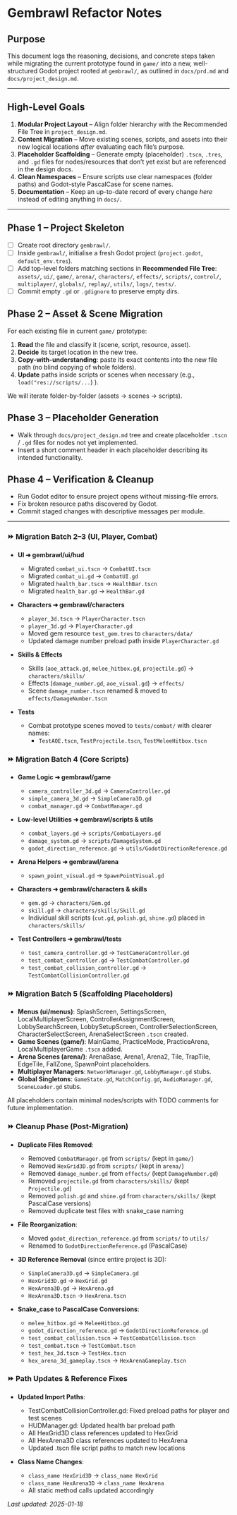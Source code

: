 # Gembrawl Refactor Notes

## Purpose

This document logs the reasoning, decisions, and concrete steps taken while migrating the current prototype found in `game/` into a new, well-structured Godot project rooted at `gembrawl/`, as outlined in `docs/prd.md` and `docs/project_design.md`.

---

## High-Level Goals

1. **Modular Project Layout** – Align folder hierarchy with the Recommended File Tree in `project_design.md`.
2. **Content Migration** – Move existing scenes, scripts, and assets into their new logical locations _after_ evaluating each file’s purpose.
3. **Placeholder Scaffolding** – Generate empty (placeholder) `.tscn`, `.tres`, and `.gd` files for nodes/resources that don’t yet exist but are referenced in the design docs.
4. **Clean Namespaces** – Ensure scripts use clear namespaces (folder paths) and Godot-style PascalCase for scene names.
5. **Documentation** – Keep an up-to-date record of every change _here_ instead of editing anything in `docs/`.

---

## Phase 1 – Project Skeleton

- [ ] Create root directory `gembrawl/`.
- [ ] Inside `gembrawl/`, initialise a fresh Godot project (`project.godot`, `default_env.tres`).
- [ ] Add top-level folders matching sections in **Recommended File Tree**: `assets/`, `ui/`, `game/`, `arena/`, `characters/`, `effects/`, `scripts/`, `control/`, `multiplayer/`, `globals/`, `replay/`, `utils/`, `logs/`, `tests/`.
- [ ] Commit empty `.gd` or `.gdignore` to preserve empty dirs.

## Phase 2 – Asset & Scene Migration

For each existing file in current `game/` prototype:
1. **Read** the file and classify it (scene, script, resource, asset).
2. **Decide** its target location in the new tree.
3. **Copy-with-understanding**: paste its exact contents into the new file path (no blind copying of whole folders).
4. **Update** paths inside scripts or scenes when necessary (e.g., `load("res://scripts/...`) ).

We will iterate folder-by-folder (assets → scenes → scripts).

## Phase 3 – Placeholder Generation

- Walk through `docs/project_design.md` tree and create placeholder `.tscn` / `.gd` files for nodes not yet implemented.
- Insert a short comment header in each placeholder describing its intended functionality.

## Phase 4 – Verification & Cleanup

- Run Godot editor to ensure project opens without missing-file errors.
- Fix broken resource paths discovered by Godot.
- Commit staged changes with descriptive messages per module.

---

### ⏩ Migration Batch 2–3 (UI, Player, Combat)

- **UI ➜ gembrawl/ui/hud**
  - Migrated `combat_ui.tscn` → `CombatUI.tscn`
  - Migrated `combat_ui.gd` → `CombatUI.gd`
  - Migrated `health_bar.tscn` → `HealthBar.tscn`
  - Migrated `health_bar.gd` → `HealthBar.gd`

- **Characters ➜ gembrawl/characters**
  - `player_3d.tscn` → `PlayerCharacter.tscn`
  - `player_3d.gd` → `PlayerCharacter.gd`
  - Moved gem resource `test_gem.tres` to `characters/data/`
  - Updated damage number preload path inside `PlayerCharacter.gd`

- **Skills & Effects**
  - Skills (`aoe_attack.gd`, `melee_hitbox.gd`, `projectile.gd`) → `characters/skills/`
  - Effects (`damage_number.gd`, `aoe_visual.gd`) → `effects/`
  - Scene `damage_number.tscn` renamed & moved to `effects/DamageNumber.tscn`

- **Tests**
  - Combat prototype scenes moved to `tests/combat/` with clearer names:
    - `TestAOE.tscn`, `TestProjectile.tscn`, `TestMeleeHitbox.tscn`

### ⏩ Migration Batch 4 (Core Scripts)

- **Game Logic ➜ gembrawl/game**
  - `camera_controller_3d.gd` → `CameraController.gd`
  - `simple_camera_3d.gd` → `SimpleCamera3D.gd`
  - `combat_manager.gd` → `CombatManager.gd`

- **Low-level Utilities ➜ gembrawl/scripts & utils**
  - `combat_layers.gd` → `scripts/CombatLayers.gd`
  - `damage_system.gd` → `scripts/DamageSystem.gd`
  - `godot_direction_reference.gd` → `utils/GodotDirectionReference.gd`

- **Arena Helpers ➜ gembrawl/arena**
  - `spawn_point_visual.gd` → `SpawnPointVisual.gd`

- **Characters ➜ gembrawl/characters & skills**
  - `gem.gd` → `characters/Gem.gd`
  - `skill.gd` → `characters/skills/Skill.gd`
  - Individual skill scripts (`cut.gd`, `polish.gd`, `shine.gd`) placed in `characters/skills/`

- **Test Controllers ➜ gembrawl/tests**
  - `test_camera_controller.gd` → `TestCameraController.gd`
  - `test_combat_controller.gd` → `TestCombatController.gd`
  - `test_combat_collision_controller.gd` → `TestCombatCollisionController.gd`

### ⏩ Migration Batch 5 (Scaffolding Placeholders)

- **Menus (ui/menus)**: SplashScreen, SettingsScreen, LocalMultiplayerScreen, ControllerAssignmentScreen, LobbySearchScreen, LobbySetupScreen, ControllerSelectionScreen, CharacterSelectScreen, ArenaSelectScreen `.tscn` created.
- **Game Scenes (game/)**: MainGame, PracticeMode, PracticeArena, LocalMultiplayerGame `.tscn` added.
- **Arena Scenes (arena/)**: ArenaBase, Arena1, Arena2, Tile, TrapTile, EdgeTile, FallZone, SpawnPoint placeholders.
- **Multiplayer Managers**: `NetworkManager.gd`, `LobbyManager.gd` stubs.
- **Global Singletons**: `GameState.gd`, `MatchConfig.gd`, `AudioManager.gd`, `SceneLoader.gd` stubs.

All placeholders contain minimal nodes/scripts with TODO comments for future implementation.

### ⏩ Cleanup Phase (Post-Migration)

- **Duplicate Files Removed**:
  - Removed `CombatManager.gd` from `scripts/` (kept in `game/`)
  - Removed `HexGrid3D.gd` from `scripts/` (kept in `arena/`)
  - Removed `damage_number.gd` from `effects/` (kept `DamageNumber.gd`)
  - Removed `projectile.gd` from `characters/skills/` (kept `Projectile.gd`)
  - Removed `polish.gd` and `shine.gd` from `characters/skills/` (kept PascalCase versions)
  - Removed duplicate test files with snake_case naming

- **File Reorganization**:
  - Moved `godot_direction_reference.gd` from `scripts/` to `utils/`
  - Renamed to `GodotDirectionReference.gd` (PascalCase)

- **3D Reference Removal** (since entire project is 3D):
  - `SimpleCamera3D.gd` → `SimpleCamera.gd`
  - `HexGrid3D.gd` → `HexGrid.gd`
  - `HexArena3D.gd` → `HexArena.gd`
  - `HexArena3D.tscn` → `HexArena.tscn`

- **Snake_case to PascalCase Conversions**:
  - `melee_hitbox.gd` → `MeleeHitbox.gd`
  - `godot_direction_reference.gd` → `GodotDirectionReference.gd`
  - `test_combat_collision.tscn` → `TestCombatCollision.tscn`
  - `test_combat.tscn` → `TestCombat.tscn`
  - `test_hex_3d.tscn` → `TestHex.tscn`
  - `hex_arena_3d_gameplay.tscn` → `HexArenaGameplay.tscn`

### ⏩ Path Updates & Reference Fixes

- **Updated Import Paths**:
  - TestCombatCollisionController.gd: Fixed preload paths for player and test scenes
  - HUDManager.gd: Updated health bar preload path
  - All HexGrid3D class references updated to HexGrid
  - All HexArena3D class references updated to HexArena
  - Updated .tscn file script paths to match new locations

- **Class Name Changes**:
  - `class_name HexGrid3D` → `class_name HexGrid`
  - `class_name HexArena3D` → `class_name HexArena`
  - All static method calls updated accordingly

*Last updated: 2025-01-18* 